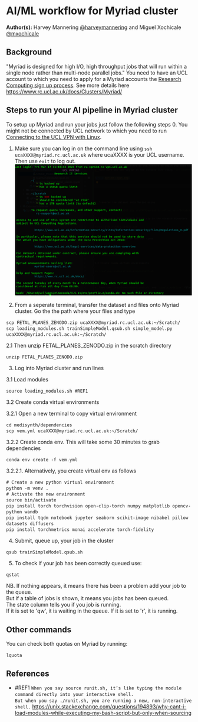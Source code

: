 # AI/ML workflow for Myriad cluster
**Author(s):** Harvey Mannering [@harveymannering](https://github.com/harveymannering) and Miguel Xochicale [@mxochicale](https://github.com/mxochicale)

## Background
"Myriad is designed for high I/O, high throughput jobs that will run within a single node rather than multi-node parallel jobs."
You need to have an UCL account to which you need to apply for a Myriad accounts the [Research Computing sign up process](https://www.rc.ucl.ac.uk/docs/Account_Services/).
See more details here https://www.rc.ucl.ac.uk/docs/Clusters/Myriad/

## Steps to run your AI pipeline in Myriad cluster
To setup up Myriad and run your jobs just follow the following steps
0. You might not be connected by UCL network to which you need to run [Connecting to the UCL VPN with Linux](https://www.ucl.ac.uk/isd/how-to/connecting-to-ucl-vpn-linux).
1. Make sure you can log in on the command line using `ssh ucaXXXX@myriad.rc.ucl.ac.uk` where ucaXXXX is your UCL username. Then use `exit` to log out.
![fig](fig1.png)

2. From a seperate terminal, transfer the dataset and files onto Myriad cluster. Go the the path where your files and type
```
scp FETAL_PLANES_ZENODO.zip ucaXXXX@myriad.rc.ucl.ac.uk:~/Scratch/
scp loading_modules.sh trainSimpleModel.qsub.sh simple_model.py ucaXXXX@myriad.rc.ucl.ac.uk:~/Scratch/
```
2.1 Then unzip FETAL_PLANES_ZENODO.zip in the scratch directory
```
unzip FETAL_PLANES_ZENODO.zip
```

3. Log into Myriad cluster and run lines 

3.1 Load modules 
```
source loading_modules.sh #REF1  
```
3.2 Create conda virtual environments
 
3.2.1 Open a new terminal to copy virtual environment
```
cd medisynth/dependencies
scp vem.yml ucaXXXX@myriad.rc.ucl.ac.uk:~/Scratch/
```
3.2.2 Create conda env. This will take some 30 minutes to grab dependencies 
```
conda env create -f vem.yml
```

3.2.2.1. Alternatively, you create virtual env as follows
```
# Create a new python virtual environment
python -m venv .
# Activate the new environment
source bin/activate
pip install torch torchvision open-clip-torch numpy matplotlib opencv-python wandb
pip install tqdm notebook jupyter seaborn scikit-image nibabel pillow datasets diffusers
pip install torchmetrics monai accelerate torch-fidelity
```

4. Submit, queue up, your job in the cluster
```
qsub trainSimpleModel.qsub.sh 
```

5. To check if your job has been correctly queued use:
```
qstat
```

NB. If nothing appears, it means there has been a problem add your job to the queue.  
But  if a table of jobs is shown, it means you jobs has been queued.  
The state column tells you if you job is running.  
If it is set to 'qw', it is waiting in the queue.  If it is set to 'r', it is running.

## Other commands
You can check both quotas on Myriad by running:
```
lquota
```


## References
* #REF1 `When you say source runit.sh, it’s like typing the module command directly into your interactive shell.`  
        `But when you say ./runit.sh, you are running a new, non-interactive shell.`
        https://unix.stackexchange.com/questions/194893/why-cant-i-load-modules-while-executing-my-bash-script-but-only-when-sourcing
